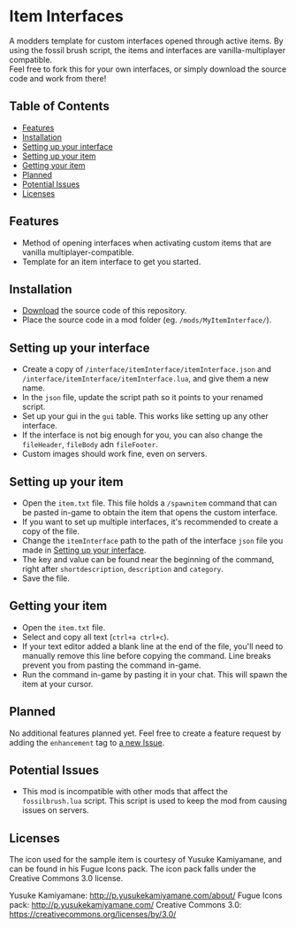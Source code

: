 # Item Interfaces
A modders template for custom interfaces opened through active items. By using the fossil brush script, the items and interfaces are vanilla-multiplayer compatible.  
Feel free to fork this for your own interfaces, or simply download the source code and work from there!

## Table of Contents
- [Features](#features)
- [Installation](#installation)
- [Setting up your interface](#setting-up-your-interface)
- [Setting up your item](#setting-up-your-item)
- [Getting your item](#getting-your-item)
- [Planned](#planned)
- [Potential Issues](#potential-issues)
- [Licenses](#licenses)

## Features
* Method of opening interfaces when activating custom items that are vanilla multiplayer-compatible.
* Template for an item interface to get you started.

## Installation
* [Download](https://github.com/Silverfeelin/Starbound-ItemInterfaces/archive/master.zip) the source code of this repository.
* Place the source code in a mod folder (eg. `/mods/MyItemInterface/`).

## Setting up your interface
* Create a copy of `/interface/itemInterface/itemInterface.json` and `/interface/itemInterface/itemInterface.lua`, and give them a new name.
* In the `json` file, update the script path so it points to your renamed script.
* Set up your gui in the `gui` table. This works like setting up any other interface.
 * If the interface is not big enough for you, you can also change the `fileHeader`, `fileBody` adn `fileFooter`.
 * Custom images should work fine, even on servers.

## Setting up your item
* Open the `item.txt` file. This file holds a `/spawnitem` command that can be pasted in-game to obtain the item that opens the custom interface.
 * If you want to set up multiple interfaces, it's recommended to create a copy of the file.
* Change the `itemInterface` path to the path of the interface `json` file you made in [Setting up your interface](#setting-up-your-interface).
 * The key and value can be found near the beginning of the command, right after `shortdescription`, `description` and `category`.
* Save the file.

## Getting your item
* Open the `item.txt` file.
* Select and copy all text (`ctrl+a ctrl+c`).
 * If your text editor added a blank line at the end of the file, you'll need to manually remove this line before copying the command. Line breaks prevent you from pasting the command in-game.
* Run the command in-game by pasting it in your chat. This will spawn the item at your cursor.

## Planned
No additional features planned yet. Feel free to create a feature request by adding the `enhancement` tag to [a new Issue](https://github.com/Silverfeelin/Starbound-ItemInterfaces/issues/new).

## Potential Issues
* This mod is incompatible with other mods that affect the `fossilbrush.lua` script. This script is used to keep the mod from causing issues on servers.

## Licenses
The icon used for the sample item is courtesy of Yusuke Kamiyamane, and can be found in his Fugue Icons pack. The icon pack falls under the Creative Commons 3.0 license.

Yusuke Kamiyamane: http://p.yusukekamiyamane.com/about/
Fugue Icons pack: http://p.yusukekamiyamane.com/
Creative Commons 3.0: https://creativecommons.org/licenses/by/3.0/
